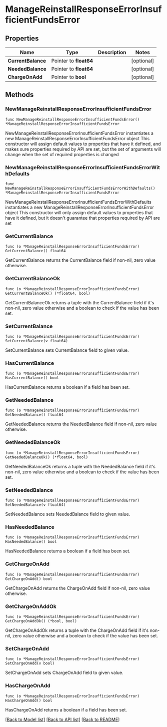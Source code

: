 # ManageReinstallResponseErrorInsufficientFundsError

## Properties

Name | Type | Description | Notes
------------ | ------------- | ------------- | -------------
**CurrentBalance** | Pointer to **float64** |  | [optional] 
**NeededBalance** | Pointer to **float64** |  | [optional] 
**ChargeOnAdd** | Pointer to **bool** |  | [optional] 

## Methods

### NewManageReinstallResponseErrorInsufficientFundsError

`func NewManageReinstallResponseErrorInsufficientFundsError() *ManageReinstallResponseErrorInsufficientFundsError`

NewManageReinstallResponseErrorInsufficientFundsError instantiates a new ManageReinstallResponseErrorInsufficientFundsError object
This constructor will assign default values to properties that have it defined,
and makes sure properties required by API are set, but the set of arguments
will change when the set of required properties is changed

### NewManageReinstallResponseErrorInsufficientFundsErrorWithDefaults

`func NewManageReinstallResponseErrorInsufficientFundsErrorWithDefaults() *ManageReinstallResponseErrorInsufficientFundsError`

NewManageReinstallResponseErrorInsufficientFundsErrorWithDefaults instantiates a new ManageReinstallResponseErrorInsufficientFundsError object
This constructor will only assign default values to properties that have it defined,
but it doesn't guarantee that properties required by API are set

### GetCurrentBalance

`func (o *ManageReinstallResponseErrorInsufficientFundsError) GetCurrentBalance() float64`

GetCurrentBalance returns the CurrentBalance field if non-nil, zero value otherwise.

### GetCurrentBalanceOk

`func (o *ManageReinstallResponseErrorInsufficientFundsError) GetCurrentBalanceOk() (*float64, bool)`

GetCurrentBalanceOk returns a tuple with the CurrentBalance field if it's non-nil, zero value otherwise
and a boolean to check if the value has been set.

### SetCurrentBalance

`func (o *ManageReinstallResponseErrorInsufficientFundsError) SetCurrentBalance(v float64)`

SetCurrentBalance sets CurrentBalance field to given value.

### HasCurrentBalance

`func (o *ManageReinstallResponseErrorInsufficientFundsError) HasCurrentBalance() bool`

HasCurrentBalance returns a boolean if a field has been set.

### GetNeededBalance

`func (o *ManageReinstallResponseErrorInsufficientFundsError) GetNeededBalance() float64`

GetNeededBalance returns the NeededBalance field if non-nil, zero value otherwise.

### GetNeededBalanceOk

`func (o *ManageReinstallResponseErrorInsufficientFundsError) GetNeededBalanceOk() (*float64, bool)`

GetNeededBalanceOk returns a tuple with the NeededBalance field if it's non-nil, zero value otherwise
and a boolean to check if the value has been set.

### SetNeededBalance

`func (o *ManageReinstallResponseErrorInsufficientFundsError) SetNeededBalance(v float64)`

SetNeededBalance sets NeededBalance field to given value.

### HasNeededBalance

`func (o *ManageReinstallResponseErrorInsufficientFundsError) HasNeededBalance() bool`

HasNeededBalance returns a boolean if a field has been set.

### GetChargeOnAdd

`func (o *ManageReinstallResponseErrorInsufficientFundsError) GetChargeOnAdd() bool`

GetChargeOnAdd returns the ChargeOnAdd field if non-nil, zero value otherwise.

### GetChargeOnAddOk

`func (o *ManageReinstallResponseErrorInsufficientFundsError) GetChargeOnAddOk() (*bool, bool)`

GetChargeOnAddOk returns a tuple with the ChargeOnAdd field if it's non-nil, zero value otherwise
and a boolean to check if the value has been set.

### SetChargeOnAdd

`func (o *ManageReinstallResponseErrorInsufficientFundsError) SetChargeOnAdd(v bool)`

SetChargeOnAdd sets ChargeOnAdd field to given value.

### HasChargeOnAdd

`func (o *ManageReinstallResponseErrorInsufficientFundsError) HasChargeOnAdd() bool`

HasChargeOnAdd returns a boolean if a field has been set.


[[Back to Model list]](../README.md#documentation-for-models) [[Back to API list]](../README.md#documentation-for-api-endpoints) [[Back to README]](../README.md)


